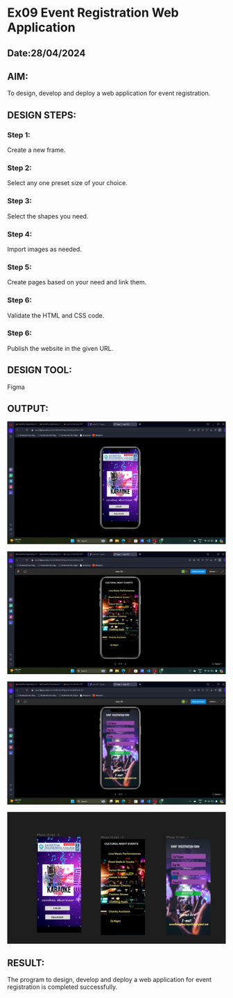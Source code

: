 # Ex09 Event Registration Web Application
## Date:28/04/2024

## AIM:
To design, develop and deploy a web application for event registration.

## DESIGN STEPS:

### Step 1:
Create a new frame.

### Step 2:
Select any one preset size of your choice.

### Step 3:
Select the shapes you need.

### Step 4:
Import images as needed.

### Step 5:
Create pages based on your need and link them.

### Step 6:

Validate the HTML and CSS code.

### Step 6:

Publish the website in the given URL.

## DESIGN TOOL:
Figma

## OUTPUT:

![alt text](<page - 01.jpg>) 


![alt text](<page -02.jpg>) 


![alt text](<page - 03.jpg>)


![alt text](<final [age.jpg>)


## RESULT:
The program to design, develop and deploy a web application for event registration is completed successfully.
